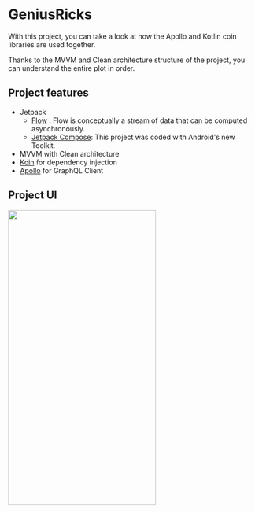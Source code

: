 # GeniusRicks

With this project, you can take a look at how the Apollo and Kotlin coin libraries are used together.

Thanks to the MVVM and Clean architecture structure of the project, you can understand the entire plot in order.

## Project features
 - Jetpack
     - [Flow][1] : Flow is conceptually a stream of data that can be computed asynchronously.
     - [Jetpack Compose][2]: This project was coded with Android's new Toolkit.
 - MVVM with Clean architecture
 - [Koin][3] for dependency injection
 - [Apollo][4] for GraphQL Client

## Project UI

<img src="https://github.com/rznkolds/GeniusRicks/assets/97980164/eb6a7e5c-488b-4bff-8e8d-af55b5cefbe3" width= "300" height="600"/> 

[1]: https://developer.android.com/kotlin/flow
[2]: https://developer.android.com/jetpack/compose
[3]: https://insert-koin.io/docs/quickstart/kotlin/
[4]: https://www.apollographql.com/docs/kotlin


